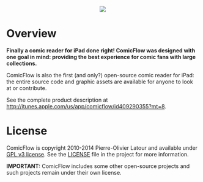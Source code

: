 <p align="center">
<img src="https://raw2.github.com/swisspol/ComicFlow/master/Resources/Default-Landscape.png">
</p>

Overview
========

**Finally a comic reader for iPad done right! ComicFlow was designed with one goal in mind: providing the best experience for comic fans with large collections.**

ComicFlow is also the first (and only?) open-source comic reader for iPad: the entire source code and graphic assets are available for anyone to look at or contribute.

See the complete product description at http://itunes.apple.com/us/app/comicflow/id409290355?mt=8.

License
=======

ComicFlow is copyright 2010-2014 Pierre-Olivier Latour and available under [GPL v3 license](http://www.gnu.org/licenses/gpl-3.0.txt). See the [LICENSE](LICENSE) file in the project for more information.

**IMPORTANT:** ComicFlow includes some other open-source projects and such projects remain under their own license.

